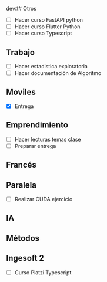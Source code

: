 dev## Otros

- [ ] Hacer curso FastAPI python
- [ ] Hacer curso Flutter Python
- [ ] Hacer curso Typescript 

## Trabajo

- [ ] Hacer estadistica exploratoria
- [ ] Hacer documentación de Algoritmo

## Moviles
- [x] Entrega 
## Emprendimiento

- [ ] Hacer lecturas temas clase 
- [ ] Preparar entrega 
## Francés

## Paralela

- [ ] Realizar CUDA ejercicio
## IA

## Métodos 

## Ingesoft 2
- [ ] Curso Platzi Typescript